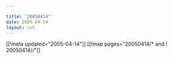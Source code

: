 ```yaml
---

title: "20050414"
date: 2005-04-14
layout: rut
---
```


[[!meta updated="2005-04-14"]]
[[!map pages="20050414/* and ! 20050414/*/*"]]
